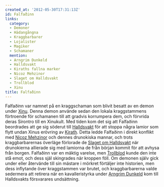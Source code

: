 ```yaml
---
created_at: '2012-05-30T17:31:13Z'
id: Falfaðinn
links:
  category:
  - Demoner
  - Hädangångna
  - Kraggbarbarer
  - Lojalister
  - Magiker
  - Schamaner
  mention:
  - Arngrim Dunkeld
  - Halldsvakt
  - Kiraths fallna marker
  - Nicoz Mehzinor
  - Slaget om Halldsvakt
  - Trollblod
  - Xinu
title: Falfaðinn
---
```


Falfaðinn var namnet på en kraggschaman som blivit besatt av en demon under [Xinu]. Denna demon
använde sedan den lokala kraggstammens förtroende för schamanen till att gradvis korrumpera dem, och
förvrida deras Sirontro till en Xinukult. Med tiden kom det sig att Falfaðinn beordrades att ge sig
söderut till [Halldsvakt] för att stoppa några lamior som flytt undan Xinus erövring av [Kirath].
Detta ledde Falfaðinn i direkt konflikt med [Nicoz Mehzinor] och dennes drunokiska mannar, och trots
kraggbarbarernas överläge förlorade de [Slaget om Halldsvakt] när drunokierna allierade sig med
lamiorna de från början kommit för att avhysa från borgen. Falfaðinn var en mäktig varelse, men
[Trollblod] kunde den inte stå emot, och dess själ skingrades när kroppen föll. Om demonen själv
gick under eller återvände till sin mästare i mörkret förtäljer inte historien, men dess inflytande
över kraggstammen var brutet, och kraggbarbarerna valde sedermera att retirera när en
kavalleristyrka under [Arngrim Dunkeld] kom till Halldsvakts försvarares undsättning.

  [Xinu]: Xinu
  [Halldsvakt]: Halldsvakt
  [Kirath]: Kiraths_fallna_marker
  [Nicoz Mehzinor]: Nicoz_Mehzinor
  [Slaget om Halldsvakt]: Slaget_om_Halldsvakt
  [Trollblod]: Trollblod
  [Arngrim Dunkeld]: Arngrim_Dunkeld
